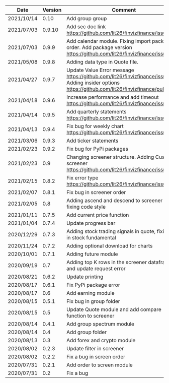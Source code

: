 | Date | Version | Comment |
| ------------- | ------------- | ------------- |
| 2021/10/14 | 0.10 | Add group group |
| 2021/07/03 | 0.9.10 | Add sec doc link https://github.com/lit26/finvizfinance/issues/26 |
| 2021/07/03 | 0.9.9 | Add calendar module. Fixing import package order. Add package version https://github.com/lit26/finvizfinance/issues/25.|
| 2021/05/08 | 0.9.8 | Adding data type in Quote file.|
| 2021/04/27 | 0.9.7 | Update Value Error message https://github.com/lit26/finvizfinance/issues/23. Adding insider options https://github.com/lit26/finvizfinance/pull/22 |
| 2021/04/18 | 0.9.6 | Increase performance and add timeout https://github.com/lit26/finvizfinance/issues/21.|
| 2021/04/14 | 0.9.5 | Add quarterly statements https://github.com/lit26/finvizfinance/issues/19.|
| 2021/04/13 | 0.9.4 | Fix bug for weekly chart https://github.com/lit26/finvizfinance/issues/18.|
| 2021/03/06 | 0.9.3 | Add ticker statements |
| 2021/02/23 | 0.9.2 | Fix bug for PyPi packages |
| 2021/02/23 | 0.9 | Changing screener structure. Adding Custom screener https://github.com/lit26/finvizfinance/issues/12.|
| 2021/02/15 | 0.8.2 | Fix error type https://github.com/lit26/finvizfinance/issues/10|
| 2021/02/07 | 0.8.1 | Fix bug in screener order |
| 2021/02/05 | 0.8 | Adding ascend and descend to screener and fixing code style |
| 2021/01/11 | 0.7.5 | Add current price function |
| 2021/01/04 | 0.7.4 | Update progress bar |
| 2020/12/29 | 0.7.3 | Adding stock trading signals in quote, fixing bug in stock fundamental |
| 2020/11/24 | 0.7.2 | Adding optional download for charts |
| 2020/10/01 | 0.7.1 | Adding future module |
| 2020/09/19 | 0.7 | Adding top K rows in the screener dataframe and update request error |
| 2020/08/21 | 0.6.2 | Update printing |
| 2020/08/17 | 0.6.1 | Fix PyPi package error |
| 2020/08/17 | 0.6 | Add earning module |
| 2020/08/15 | 0.5.1 | Fix bug in group folder |
| 2020/08/15 | 0.5 | Update Quote module and add compare function to screener |
| 2020/08/14 | 0.4.1 | Add group spectrum module |
| 2020/08/14 | 0.4 | Add group folder |
| 2020/08/13 | 0.3 | Add forex and crypto module |
| 2020/08/02 | 0.2.3 | Update filter in screener |
| 2020/08/02 | 0.2.2 | Fix a bug in screen order|
| 2020/07/31 | 0.2.1 | Add order to screen module |
| 2020/07/31 | 0.2 | Fix a bug |
